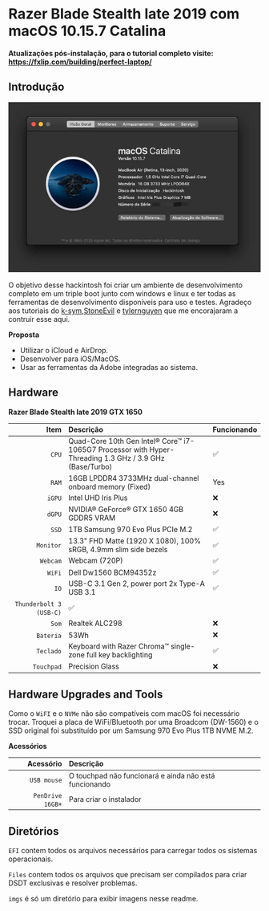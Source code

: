 # Razer Blade Stealth late 2019 com macOS 10.15.7 Catalina

**Atualizações pós-instalação, para o tutorial completo visite: https://fxlip.com/building/perfect-laptop/**


Introdução
---

![Sobre esse Mac](https://github.com/fxlip/hackintosh/blob/master/imgs/about_mac.png)

O objetivo desse hackintosh foi criar um ambiente de desenvolvimento completo em um triple boot junto com windows e linux e ter todas as ferramentas de desenvolvimento disponíveis para uso e testes. Agradeço aos tutoriais do [k-sym](https://github.com/k-sym/Razer_Blade_Stealth_Late_2019_GTX_Hackintosh),[StoneEvil](https://github.com/stonevil/Razer_Blade_Advanced_early_2019_Hackintosh) e [tylernguyen](https://github.com/tylernguyen/razer15-hackintosh) que me encorajaram a contruir esse aqui.

**Proposta**

* Utilizar o iCloud e AirDrop.
* Desenvolver para iOS/MacOS.
* Usar as ferramentas da Adobe integradas ao sistema.

Hardware
---

**Razer Blade Stealth late 2019 GTX 1650**

| Item | Descrição | Funcionando |
| ---: | :--- | :--- |
| ``CPU`` | Quad-Core 10th Gen Intel® Core™ i7-1065G7 Processor with Hyper-Threading 1.3 GHz / 3.9 GHz (Base/Turbo) | ✅ |
| ``RAM`` | 16GB LPDDR4 3733MHz dual-channel onboard memory (Fixed)| Yes |
| ``iGPU`` | Intel UHD Iris Plus | ❌ |
| ``dGPU`` | NVIDIA® GeForce® GTX 1650 4GB GDDR5 VRAM | ❌ |
| ``SSD`` | 1TB Samsung 970 Evo Plus PCIe M.2 | ✅ |
| ``Monitor`` | 13.3" FHD Matte (1920 X 1080), 100% sRGB, 4.9mm slim side bezels | ✅ |
| ``Webcam`` | Webcam (720P) |  ✅ |
| ``WiFi`` | Dell Dw1560 BCM94352z | ✅ |
| ``IO`` | USB-C 3.1 Gen 2, power port 2x Type-A USB 3.1| ✅ |
| ``Thunderbolt 3 (USB-C)`` | ✅ |
| ``Som`` | Realtek ALC298 | ❌ |
| ``Bateria`` | 53Wh | ❌ |
| ``Teclado`` | Keyboard with Razer Chroma™ single-zone full key backlighting | ✅ |
| ``Touchpad`` | Precision Glass | ❌ |



Hardware Upgrades and Tools
---

Como o ``WiFI`` e o ``NVMe`` não são compatíveis com macOS foi necessário trocar. Troquei a placa de WiFi/Bluetooth por uma Broadcom (DW-1560) e o SSD original foi substituído por um Samsung 970 Evo Plus 1TB NVME M.2.


**Acessórios**

| Acessório | Descrição |
| ---: | :--- |
| ``USB mouse`` | O touchpad não funcionará e ainda não está funcionando |
| ``PenDrive 16GB+`` | Para criar o instalador | 

Diretórios
---
``EFI`` contem todos os arquivos necessários para carregar todos os sistemas operacionais.

``Files`` contem todos os arquivos que precisam ser compilados para criar DSDT exclusivas e resolver problemas.

``imgs`` é só um diretório para exibir imagens nesse readme.  